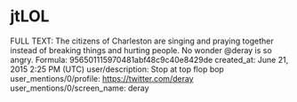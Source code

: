 # jtLOL

FULL TEXT: The citizens of Charleston are singing and praying together instead of breaking things and hurting people. No wonder @deray is so angry.
Formula: 956501115970481abf48c9c40e8429de
created_at: June 21, 2015 2:25 PM (UTC)
user/description: Stop at top flop bop
user_mentions/0/profile: https://twitter.com/deray
user_mentions/0/screen_name: deray